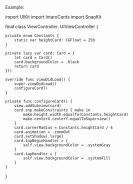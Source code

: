Example: 

import UIKit
import IntaroCards
import SnapKit

final class ViewController: UIViewController {
    
    private enum Constants {
        static var heightCard: CGFloat = 250
    }
    
    private lazy var card: Card = {
        let card = Card()
        card.backgroundColor = .black
        return card
    }()
    
    override func viewDidLoad() {
        super.viewDidLoad()
        configureCard()
    }
    
    private func configureCard() {
        view.addSubview(card)
        card.snp.makeConstraints { make in
            make.height.width.equalTo(Constants.heightCard)
            make.centerX.centerY.equalToSuperview()
        }
        card.cornerRadius = Constants.heightCard / 4
        card.animation = .zoomOut
        card.setShadow(.large)
        card.tapBeginHandler = {
            self.view.backgroundColor = .systemGray
        }
        card.tapHandler = {
            self.view.backgroundColor = .systemFill
        }
    }
}
